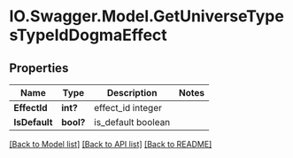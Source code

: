 # IO.Swagger.Model.GetUniverseTypesTypeIdDogmaEffect
## Properties

Name | Type | Description | Notes
------------ | ------------- | ------------- | -------------
**EffectId** | **int?** | effect_id integer | 
**IsDefault** | **bool?** | is_default boolean | 

[[Back to Model list]](../README.md#documentation-for-models) [[Back to API list]](../README.md#documentation-for-api-endpoints) [[Back to README]](../README.md)

